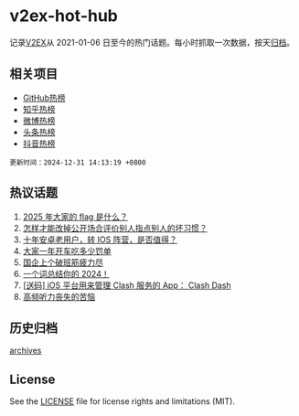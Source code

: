 # v2ex-hot-hub

 记录[V2EX](https://www.v2ex.com/)从 2021-01-06 日至今的热门话题。每小时抓取一次数据，按天[归档](archives)。
 
 ## 相关项目

- [GitHub热榜](https://github.com/lonnyzhang423/github-hot-hub)
- [知乎热榜](https://github.com/lonnyzhang423/zhihu-hot-hub)
- [微博热榜](https://github.com/lonnyzhang423/weibo-hot-hub)
- [头条热榜](https://github.com/lonnyzhang423/toutiao-hot-hub)
- [抖音热榜](https://github.com/lonnyzhang423/douyin-hot-hub)


 `更新时间：2024-12-31 14:13:19 +0800`

## 热议话题

1. [2025 年大家的 flag 是什么？](https://www.v2ex.com/t/1101258)
1. [怎样才能改掉公开场合评价别人指点别人的坏习惯？](https://www.v2ex.com/t/1101430)
1. [十年安卓老用户，转 IOS 阵营，是否值得？](https://www.v2ex.com/t/1101339)
1. [大家一年开车吃多少罚单](https://www.v2ex.com/t/1101303)
1. [国企上个破班筋疲力尽](https://www.v2ex.com/t/1101342)
1. [一个词总结你的 2024！](https://www.v2ex.com/t/1101473)
1. [[送码] iOS 平台用来管理 Clash 服务的 App： Clash Dash](https://www.v2ex.com/t/1101519)
1. [高频听力丧失的苦恼](https://www.v2ex.com/t/1101266)

## 历史归档

[archives](archives)

## License

See the [LICENSE](LICENSE) file for license rights and limitations (MIT).
